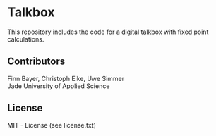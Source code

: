 # Talkbox

This repository includes the code for a digital talkbox with fixed point calculations.

## Contributors
Finn Bayer, Christoph Eike, Uwe Simmer <br>
Jade University of Applied Science

## License
MIT - License (see license.txt)
